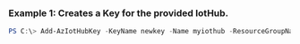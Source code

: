 ### Example 1: Creates a Key for the provided IotHub.
```powershell
PS C:\> Add-AzIotHubKey -KeyName newkey -Name myiothub -ResourceGroupName myresourcegroup -Rights RegistryRead
```

